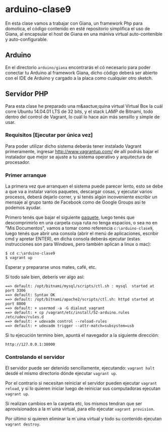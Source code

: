 # arduino-clase9

En esta clase vamos a trabajar con Giana, un framework Php para domotica, el
c&oacute;digo contenido en est&eacute; repositorio simplifica el uso de Giana,
al encapsular el host de Giana en una m&aacute;niva virtual auto-contenible y
auto-configurable.

## Arduino

En el directorio ```arduino/giana``` encontrar&aacute;s el c&oacute; necesario
para poder conectar tu Arduino al framework Giana, dicho c&oacute;digo
deber&aacute; ser abierto con el IDE de Arduino y cargado a la placa como
cualquier otro sketch.

## Servidor PHP

Para esta clase he preparado una m&aactue;quina virtual Virtual Box la
cu&aacute;l corre Ubuntu 14.04.01 LTS de 32 bits, y el stack LAMP de Bitnami,
todo dentro del control de Vagrant, lo cu&aacute;l lo hace a&uacute;n m&aacute;s
sensillo y simple de usar.

### Requisitos [Ejecutar por &uacute;nica vez]

Para poder utilizar dicho sistema deber&aacute;s tener instalado Vagrant
primeramente, ingresar http://www.vagrantup.com/ de all&iacute; podr&aacute;s
bajar el instalador que mejor se ajuste a tu sistema operativo y arquitectura de
procesador.

### Primer arranque

La primera vez que arranquen el sistema puede parecer lento, esto se debe a que
va a instalar varios paquetes, descargar cosas, y ejecutar varios procesos,
deber&aacute; dejarlo correr, y si ten&eacute;s alg&uacute;n incoveniente
escribir un mensaje al grupo tanto de Facebook como de Google Groups as&iacute;
te podemos ayudar.

Primero ten&eacute;s que bajar el siguiente [paquete](../../archive/master.zip),
luego ten&eacute;s que descomprimirlo en una carpeta cuya ruta no tenga
espacios, o sea no en "Mis Documentos", vamos a tomar como referencia
```c:\arduino-clase9```, luego ten&eacute;s que abrir una consola (abrir el
men&uacute; de aplicaciones, escribir cmd y apretar ENTER), en dicha consola
deber&aacute;s ejecutar (estas instrucciones son para Windows, pero
tambi&eacute;n aplican a linux o mac):

    $ cd c:\arduino-clase9
    $ vagrant up

Esperar y prepararse unos mates, caf&eacute;, etc.

S&iacute; todo sale bien, deber&iacute;s ver algo as&iacute;:

    ==> default: /opt/bitnami/mysql/scripts/ctl.sh : mysql  started at port 3306
    ==> default: Syntax OK
    ==> default: /opt/bitnami/apache2/scripts/ctl.sh: httpd started at port 8000
    ==> default: + usermod -a -G dialout vagrant
    ==> default: + cp /vagrant/etc/install/52-arduino.rules /etc/udev/rules.d
    ==> default: + udevadm control --reload-rules
    ==> default: + udevadm trigger --attr-match=subsystem=usb

Si tu ejecuci&oacute;n termino bien, apunt&aacute; el navegador a la siguiente
direcci&oacute;n:

    http://127.0.0.1:38000

### Controlando el servidor

El servidor puede ser detenido sencillamente, ejecutando: ```vagrant halt```
desd&eacute; el mismo directorio d&oacute;nde ejecutar ```vagrant up```.

Por el contrario si necesitan reiniciar el servidor pueden ejecutar
```vagrant reload```, y si lo quieren iniciar luego de reiniciar sus
computadoras ejecutan ```vagrant up```.

Si realizan cambios en la carpeta etc, los mismos tendran que ser aprovisionados
a la m&acute;uina virtual, para ello ejecutar ```vagrant provision```.

Por &uacute;ltimo si quieren eliminar la m&acute;uina virtual y todo su
contenido ejecutan ```vagrant destroy```.
